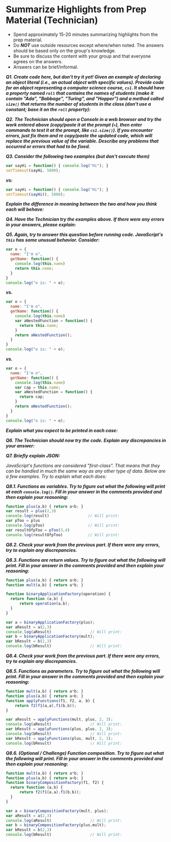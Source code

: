 
# Summarize Highlights from Prep Material (Technician)

- Spend approximately 15-20 minutes summarizing highlights from the prep material.
- Do ***NOT*** use outside resources except where/when noted.  The answers should be based only on the group's knowledge.
- Be sure to discuss the content with your group and that everyone agrees on the answers.
- Answers can be brief/informal.

***Q1. Create code here, but don't try it yet!  Given an example of declaring an object literal (i.e., an actual object with specific values). Provide code for an object representing a computer science course, `cs1`.  It should have a property named `roll` that contains the names of students (make it contain "Ada", "Babbage", "Turing", and "Hopper") and a method called `size()` that returns the number of students in the class (don't use a constant; base it on the `roll` property):***

***Q2. The Technician should open a Console in a web browser and try the work entered above (copy/paste it at the prompt (`>`), then enter commands to test it at the prompt, like `cs1.size()`).  If you encounter errors, just fix them and re copy/paste the updated code, which will replace the previous value of the variable. Describe any problems that occurred or errors that had to be fixed.***


***Q3. Consider the following two examples (but don't execute them)***
```JavaScript
var sayHi = function() { console.log("Hi"); }
setTimeout(sayHi, 5000);
```
***vs:***
```JavaScript
var sayHi = function() { console.log("Hi"); }
setTimeout(sayHi(), 5000);
```
***Explain the difference in meaning between the two and how you think each will behave:***

***Q4. Have the Technician try the examples above.  If there were any errors in your answers, please explain:***


***Q5. Again, try to answer this question before running code. JavaScript's `this` has some unusual behavior. Consider:***
```JavaScript
var o = {
  name: "I'm o",
  getName: function() {
    console.log(this.name)
    return this.name;
  }
}
console.log("o is: " + o);
```
***vs.***
```JavaScript
var o = {
  name: "I'm o",
  getName: function() {
    console.log(this.name)
    var aNestedFunction = function() {
      return this.name;
    }
    return aNestedFunction();
  }
}
console.log("o is: " + o);
```
***vs.***
```JavaScript
var o = {
  name: "I'm o",
  getName: function() {
    console.log(this.name)
    var cap = this.name;
    var aNestedFunction = function() {
      return cap;
    }
    return aNestedFunction();
  }
}
console.log("o is: " + o);
```
***Explain what you expect to be printed in each case:***

***Q6. The Technician should now try the code.  Explain any discrepancies in your answer:***

***Q7. Briefly explain JSON:***


*JavaScript's functions are considered "first-class".   That means that they can be handled in much the same way as any other type of data.  Below are a few examples.  Try to explain what each does:*

***Q8.1. Functions as variables.  Try to figure out what the following will print at each `console.log()`.  Fill in your answer in the comments provided and then explain your reasoning:***
```JavaScript
function plus(a,b) { return a+b; }
var result = plus(2,3)
console.log(result)                 // Will print:
var pToo = plus
console.log(pToo)                   // Will print:
var resultOfpToo = pToo(3,4)     
console.log(resultOfpToo)           // Will print:
```


***Q8.2. Check your work from the previous part.  If there were any errors, try to explain any discrepancies.***

***Q8.3.  Functions are return values.  Try to figure out what the following will print.  Fill in your answer in the comments provided and then explain your reasoning:***
```JavaScript
function plus(a,b) { return a+b; }
function mult(a,b) { return a*b; }

function binaryApplicationFactory(operation) {
  return function (a,b) {
      return operation(a,b);
  }
}

var a = binaryApplicationFactory(plus);
var aResult = a(2,3)
console.log(aResult)                 // Will print:
var b = binaryApplicationFactory(mult);
var bResult = b(2,3)
console.log(bResult)                 // Will print:
```


***Q8.4. Check your work from the previous part.  If there were any errors, try to explain any discrepancies.***

***Q8.5.  Functions as parameters.  Try to figure out what the following will print.  Fill in your answer in the comments provided and then explain your reasoning:***

```JavaScript
function mult(a,b) { return a*b; }
function plus(a,b) { return a+b; }
function applyFunctions(f1, f2, a, b) {
    return f2(f1(a,a),f1(b,b));
}

var aResult = applyFunctions(mult, plus, 2, 3);
console.log(aResult)                 // Will print:
var bResult = applyFunctions(plus, plus, 2, 3);
console.log(bResult)                 // Will print:
var bResult = applyFunctions(plus, mult, 2, 3);
console.log(bResult)                 // Will print:
```

***Q8.6.  (Optional / Challenge) Function composition.  Try to figure out what the following will print.  Fill in your answer in the comments provided and then explain your reasoning:***
```JavaScript
function mult(a,b) { return a*b; }
function plus(a,b) { return a+b; }
function binaryCompositionFactory(f1, f2) {
  return function (a,b) {
      return f2(f1(a,a),f1(b,b));
  }
}

var a = binaryCompositionFactory(mult, plus);
var aResult = a(2,3)
console.log(aResult)                 // Will print:
var b = binaryCompositionFactory(plus,mult);
var bResult = b(2,3)
console.log(bResult)                 // Will print:
```
